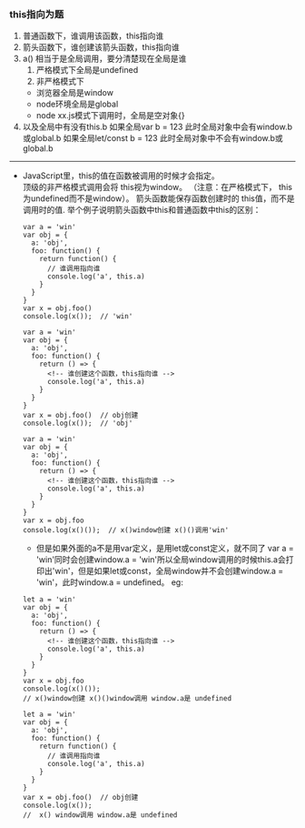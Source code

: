 
### this指向为题

  1. 普通函数下，谁调用该函数，this指向谁
  2. 箭头函数下，谁创建该箭头函数，this指向谁
  3. a() 相当于是全局调用，要分清楚现在全局是谁 
      1. 严格模式下全局是undefined
      2. 非严格模式下
        - 浏览器全局是window
        - node环境全局是global
        - node xx.js模式下调用时，全局是空对象{}
  4. 以及全局中有没有this.b 
    如果全局var b = 123 此时全局对象中会有window.b或global.b
    如果全局let/const b = 123 此时全局对象中不会有window.b或global.b

  ---

- JavaScript里，this的值在函数被调用的时候才会指定。  
顶级的非严格模式调用会将 this视为window。 
（注意：在严格模式下， this为undefined而不是window）。
箭头函数能保存函数创建时的 this值，而不是调用时的值.
举个例子说明箭头函数中this和普通函数中this的区别：
    ```
    var a = 'win'
    var obj = {
      a: 'obj',
      foo: function() {
        return function() {
          // 谁调用指向谁
          console.log('a', this.a)
        }
      }
    }
    var x = obj.foo()
    console.log(x());  // 'win'
    ```
    ```
    var a = 'win'
    var obj = {
      a: 'obj',
      foo: function() {
        return () => {
          <!-- 谁创建这个函数，this指向谁 -->
          console.log('a', this.a)
        }
      }
    }
    var x = obj.foo()  // obj创建
    console.log(x());  // 'obj'  
    ```
    ```
    var a = 'win'
    var obj = {
      a: 'obj',
      foo: function() {
        return () => {
          <!-- 谁创建这个函数，this指向谁 -->
          console.log('a', this.a)
        }
      }
    }
    var x = obj.foo  
    console.log(x()());  // x()window创建 x()()调用'win'  
    ```
    - 但是如果外面的a不是用var定义，是用let或const定义，就不同了
    var a = 'win'同时会创建window.a = 'win'所以全局window调用的时候this.a会打印出'win'，但是如果let或const，全局window并不会创建window.a = 'win'，此时window.a = undefined。
    eg:
    ```
    let a = 'win'
    var obj = {
      a: 'obj',
      foo: function() {
        return () => {
          <!-- 谁创建这个函数，this指向谁 -->
          console.log('a', this.a)
        }
      }
    }
    var x = obj.foo  
    console.log(x()()); 
    // x()window创建 x()()window调用 window.a是 undefined 
    ```
    ```
    let a = 'win'
    var obj = {
      a: 'obj',
      foo: function() {
        return function() {
          // 谁调用指向谁
          console.log('a', this.a)
        }
      }
    }
    var x = obj.foo()  // obj创建
    console.log(x()); 
    //  x() window调用 window.a是 undefined 
    ```
